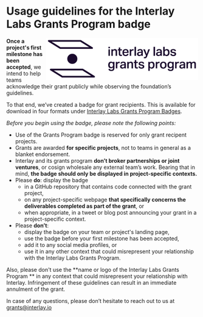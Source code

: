 # Usage guidelines for the Interlay Labs Grants Program badge

<img align="right" width="400" src="../src/Interlay_Grants.png">
 
**Once a project's first milestone has been accepted**, we intend to help teams acknowledge their grant publicly while observing the foundation’s guidelines.

To that end, we’ve created a badge for grant recipients. This is available for download in four formats under [Interlay Labs Grants Program Badges](src/Interlay-badges.zip).

*Before you begin using the badge, please note the following points:*

- Use of the Grants Program badge is reserved for only grant recipent projects.
- Grants are awarded **for specific projects**, not to teams in general as a blanket endorsement.
- Interlay and its grants program **don’t broker partnerships or joint ventures**, or cosign wholesale any external team’s work. Bearing that in mind, **the badge should only be displayed in project-specific contexts.**
- Please **do**: display the badge
  - in a GitHub repository that contains code connected with the grant project,
  - on any project-specific webpage **that specifically concerns the deliverables completed as part of the grant**, or
  - when appropriate, in a tweet or blog post announcing your grant in a project-specific context.
- Please **don’t**:
  - display the badge on your team or project's landing page,
  - use the badge before your first milestone has been accepted,
  - add it to any social media profiles, or
  - use it in any other context that could misrepresent your relationship with the Interlay Labs Grants Program.


Also, please don't use the **name or logo of the  Interlay Labs Grants Program ** in any context that could misrepresent your relationship with Interlay. Infringement of these guidelines can result in an immediate annulment of the grant.

In case of any questions, please don’t hesitate to reach out to us at grants@interlay.io
